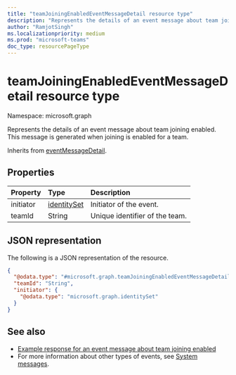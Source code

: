 ```yaml
---
title: "teamJoiningEnabledEventMessageDetail resource type"
description: "Represents the details of an event message about team joining enabled."
author: "RamjotSingh"
ms.localizationpriority: medium
ms.prod: "microsoft-teams"
doc_type: resourcePageType
---
```


# teamJoiningEnabledEventMessageDetail resource type

Namespace: microsoft.graph

Represents the details of an event message about team joining enabled.
This message is generated when joining is enabled for a team.


Inherits from [eventMessageDetail](../resources/eventmessagedetail.md).

## Properties
|Property|Type|Description|
|:---|:---|:---|
|initiator|[identitySet](../resources/identityset.md)|Initiator of the event.|
|teamId|String|Unique identifier of the team.|

## JSON representation
The following is a JSON representation of the resource.
<!-- {
  "blockType": "resource",
  "@odata.type": "microsoft.graph.teamJoiningEnabledEventMessageDetail",
  "baseType": "microsoft.graph.eventMessageDetail"
}
-->
``` json
{
  "@odata.type": "#microsoft.graph.teamJoiningEnabledEventMessageDetail",
  "teamId": "String",
  "initiator": {
    "@odata.type": "microsoft.graph.identitySet"
  }
}
```


## See also
- [Example response for an event message about team joining enabled](/graph/system-messages/#team-joining-enabled)
- For more information about other types of events, see [System messages](/graph/system-messages).
